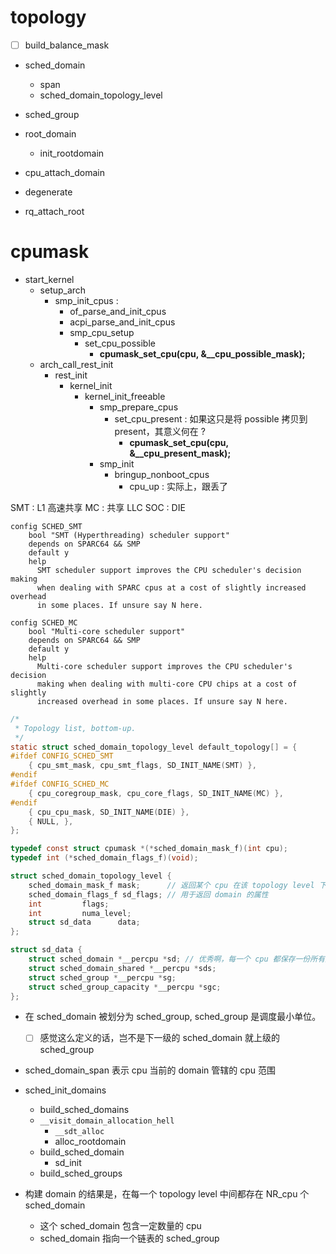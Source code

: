 # topology
- [ ] build_balance_mask

- sched_domain
  - span
  - sched_domain_topology_level
- sched_group
- root_domain
  - init_rootdomain

- cpu_attach_domain

- degenerate

- rq_attach_root

# cpumask
- start_kernel
  - setup_arch
      - smp_init_cpus :
        - of_parse_and_init_cpus
        - acpi_parse_and_init_cpus
        - smp_cpu_setup
          - set_cpu_possible
            - **cpumask_set_cpu(cpu, &__cpu_possible_mask);**
  - arch_call_rest_init
    - rest_init
      - kernel_init
        - kernel_init_freeable
          - smp_prepare_cpus
            - set_cpu_present : 如果这只是将 possible 拷贝到 present，其意义何在 ?
              - **cpumask_set_cpu(cpu, &__cpu_present_mask);**
          - smp_init
            - bringup_nonboot_cpus
              - cpu_up : 实际上，跟丢了

SMT : L1 高速共享
MC  : 共享 LLC
SOC : DIE

```plain
config SCHED_SMT
	bool "SMT (Hyperthreading) scheduler support"
	depends on SPARC64 && SMP
	default y
	help
	  SMT scheduler support improves the CPU scheduler's decision making
	  when dealing with SPARC cpus at a cost of slightly increased overhead
	  in some places. If unsure say N here.

config SCHED_MC
	bool "Multi-core scheduler support"
	depends on SPARC64 && SMP
	default y
	help
	  Multi-core scheduler support improves the CPU scheduler's decision
	  making when dealing with multi-core CPU chips at a cost of slightly
	  increased overhead in some places. If unsure say N here.
```

```c
/*
 * Topology list, bottom-up.
 */
static struct sched_domain_topology_level default_topology[] = {
#ifdef CONFIG_SCHED_SMT
	{ cpu_smt_mask, cpu_smt_flags, SD_INIT_NAME(SMT) },
#endif
#ifdef CONFIG_SCHED_MC
	{ cpu_coregroup_mask, cpu_core_flags, SD_INIT_NAME(MC) },
#endif
	{ cpu_cpu_mask, SD_INIT_NAME(DIE) },
	{ NULL, },
};

typedef const struct cpumask *(*sched_domain_mask_f)(int cpu);
typedef int (*sched_domain_flags_f)(void);

struct sched_domain_topology_level {
	sched_domain_mask_f mask;      // 返回某个 cpu 在该 topology level 下的 CPU 的兄弟 cpu 的 mask
	sched_domain_flags_f sd_flags; // 用于返回 domain 的属性
	int		    flags;
	int		    numa_level;
	struct sd_data      data;
};

struct sd_data {
	struct sched_domain *__percpu *sd; // 优秀啊，每一个 cpu 都保存一份所有人的 sched_domain
	struct sched_domain_shared *__percpu *sds;
	struct sched_group *__percpu *sg;
	struct sched_group_capacity *__percpu *sgc;
};
```

- 在 sched_domain 被划分为 sched_group, sched_group 是调度最小单位。
  - [ ] 感觉这么定义的话，岂不是下一级的 sched_domain 就上级的 sched_group
- sched_domain_span 表示 cpu 当前的 domain 管辖的 cpu 范围


- sched_init_domains
  - build_sched_domains
  - `__visit_domain_allocation_hell`
    - `__sdt_alloc`
    - alloc_rootdomain
  - build_sched_domain
    - sd_init
  - build_sched_groups

- 构建 domain 的结果是，在每一个 topology level 中间都存在 NR_cpu 个 sched_domain
  - 这个 sched_domain 包含一定数量的 cpu
  - sched_domain 指向一个链表的 sched_group
